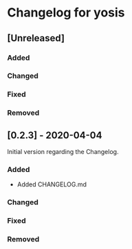 # Changelog for yosis

## [Unreleased]
### Added
### Changed
### Fixed
### Removed

## [0.2.3] - 2020-04-04

Initial version regarding the Changelog.

### Added
- Added CHANGELOG.md
### Changed
### Fixed
### Removed

